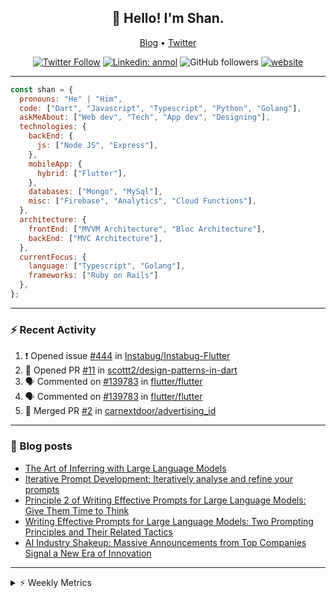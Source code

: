 <h2 align="center">👋 Hello! I'm Shan.</h2>
<p align="center">
  <a href="https://medium.com/feed/@shan-shaji">Blog</a> •
  <a href="https://twitter.com/intent/follow?screen_name=shan__shaji">Twitter</a>
</p>

<p align="center"><a href="https://twitter.com/intent/follow?screen_name=shan__shaji"><img src="https://img.shields.io/twitter/follow/shan__shaji?style=flat" alt="Twitter Follow"></a>
<a href="https://www.linkedin.com/in/shan-shaji/"><img src="https://img.shields.io/badge/shan-shaji?style=flat-square&amp;logo=Linkedin&amp;logoColor=white&amp;link=https://www.linkedin.com/in/shan-shaji/" alt="Linkedin: anmol"></a>
<img src="https://img.shields.io/github/followers/shan-shaji?label=Follow&amp;style=social" alt="GitHub followers">
<a href="http://shan-shaji.github.io/"><img src="https://img.shields.io/badge/Website-46a2f1.svg?&amp;style=flat-square&amp;logo=Google-Chrome&amp;logoColor=white&amp;link=http://shan-shaji.github.io/" alt="website"></a></p>

<hr>

```javascript
const shan = {
  pronouns: "He" | "Him",
  code: ["Dart", "Javascript", "Typescript", "Python", "Golang"],
  askMeAbout: ["Web dev", "Tech", "App dev", "Designing"],
  technologies: {
    backEnd: {
      js: ["Node JS", "Express"],
    },
    mobileApp: {
      hybrid: ["Flutter"],
    },
    databases: ["Mongo", "MySql"],
    misc: ["Firebase", "Analytics", "Cloud Functions"],
  },
  architecture: {
    frontEnd: ["MVVM Architecture", "Bloc Architecture"],
    backEnd: ["MVC Architecture"],
  },
  currentFocus: {
    language: ["Typescript", "Golang"],
    frameworks: ["Ruby on Rails"]
  },
};
```

---

### ⚡ Recent Activity

<!--START_SECTION:activity-->
1. ❗ Opened issue [#444](https://github.com/Instabug/Instabug-Flutter/issues/444) in [Instabug/Instabug-Flutter](https://github.com/Instabug/Instabug-Flutter)
2. 💪 Opened PR [#11](https://github.com/scottt2/design-patterns-in-dart/pull/11) in [scottt2/design-patterns-in-dart](https://github.com/scottt2/design-patterns-in-dart)
3. 🗣 Commented on [#139783](https://github.com/flutter/flutter/issues/139783#issuecomment-1912519530) in [flutter/flutter](https://github.com/flutter/flutter)
4. 🗣 Commented on [#139783](https://github.com/flutter/flutter/issues/139783#issuecomment-1908793600) in [flutter/flutter](https://github.com/flutter/flutter)
5. 🎉 Merged PR [#2](https://github.com/carnextdoor/advertising_id/pull/2) in [carnextdoor/advertising_id](https://github.com/carnextdoor/advertising_id)
<!--END_SECTION:activity-->

---

### 📕 Blog posts

<!-- BLOG-POST-LIST:START -->
- [The Art of Inferring with Large Language Models](https://dev.to/arkroot/the-art-of-inferring-with-large-language-models-243m)
- [Iterative Prompt Development: Iteratively analyse and refine your prompts](https://dev.to/arkroot/iterative-prompt-development-iteratively-analyse-and-refine-your-prompts-3ibl)
- [Principle 2 of Writing Effective Prompts for Large Language Models: Give Them Time to Think](https://dev.to/arkroot/principle-2-of-writing-effective-prompts-for-large-language-models-give-them-time-to-think-25j3)
- [Writing Effective Prompts for Large Language Models: Two Prompting Principles and Their Related Tactics](https://dev.to/arkroot/writing-effective-prompts-for-large-language-models-two-prompting-principles-and-their-related-tactics-151a)
- [AI Industry Shakeup: Massive Announcements from Top Companies Signal a New Era of Innovation](https://dev.to/shanshaji/ai-industry-shakeup-massive-announcements-from-top-companies-signal-a-new-era-of-innovation-pj7)
<!-- BLOG-POST-LIST:END -->

<hr>
<details>
    <summary>⚡ Weekly Metrics</summary>
    <p>
    
<!--START_SECTION:waka-->
![Code Time](http://img.shields.io/badge/Code%20Time-2%2C777%20hrs%2027%20mins-blue)

![Profile Views](http://img.shields.io/badge/Profile%20Views-0-blue)

**🐱 My GitHub Data** 

> 📦 ? Used in GitHub's Storage 
 > 
> 🏆 199 Contributions in the Year 2024
 > 
> 💼 Opted to Hire
 > 
> 📜 102 Public Repositories 
 > 
> 🔑 0 Private Repositories 
 > 
**I'm a Night 🦉** 

```text
🌞 Morning                9836 commits        █████░░░░░░░░░░░░░░░░░░░░   18.18 % 
🌆 Daytime                17142 commits       ████████░░░░░░░░░░░░░░░░░   31.68 % 
🌃 Evening                20164 commits       █████████░░░░░░░░░░░░░░░░   37.27 % 
🌙 Night                  6960 commits        ███░░░░░░░░░░░░░░░░░░░░░░   12.86 % 
```
📅 **I'm Most Productive on Friday** 

```text
Monday                   9780 commits        █████░░░░░░░░░░░░░░░░░░░░   18.08 % 
Tuesday                  9517 commits        ████░░░░░░░░░░░░░░░░░░░░░   17.59 % 
Wednesday                7152 commits        ███░░░░░░░░░░░░░░░░░░░░░░   13.22 % 
Thursday                 9755 commits        █████░░░░░░░░░░░░░░░░░░░░   18.03 % 
Friday                   10359 commits       █████░░░░░░░░░░░░░░░░░░░░   19.15 % 
Saturday                 3832 commits        ██░░░░░░░░░░░░░░░░░░░░░░░   07.08 % 
Sunday                   3707 commits        ██░░░░░░░░░░░░░░░░░░░░░░░   06.85 % 
```


📊 **This Week I Spent My Time On** 

```text
🕑︎ Time Zone: Asia/Kolkata

💬 Programming Languages: 
Ruby                     1 hr 38 mins        ██████████░░░░░░░░░░░░░░░   41.51 % 
ERB                      1 hr 7 mins         ███████░░░░░░░░░░░░░░░░░░   28.35 % 
JavaScript               33 mins             ███░░░░░░░░░░░░░░░░░░░░░░   13.98 % 
SCSS                     10 mins             █░░░░░░░░░░░░░░░░░░░░░░░░   04.44 % 
Other                    8 mins              █░░░░░░░░░░░░░░░░░░░░░░░░   03.67 % 

🔥 Editors: 
VS Code                  3 hrs 57 mins       █████████████████████████   100.00 % 

🐱‍💻 Projects: 
ruby-blog                3 hrs 39 mins       ███████████████████████░░   92.15 % 
carshare-turbo-static    18 mins             ██░░░░░░░░░░░░░░░░░░░░░░░   07.85 % 

💻 Operating System: 
Mac                      3 hrs 57 mins       █████████████████████████   100.00 % 
```

**I Mostly Code in Dart** 

```text
Dart                     46 repos            ██████████░░░░░░░░░░░░░░░   41.07 % 
Python                   6 repos             █░░░░░░░░░░░░░░░░░░░░░░░░   05.36 % 
C++                      4 repos             █░░░░░░░░░░░░░░░░░░░░░░░░   03.57 % 
Swift                    1 repo              ░░░░░░░░░░░░░░░░░░░░░░░░░   00.89 % 
Shell                    1 repo              ░░░░░░░░░░░░░░░░░░░░░░░░░   00.89 % 
```




 Last Updated on 14/03/2024 18:50:16 UTC
<!--END_SECTION:waka-->

</p>
 </details>
